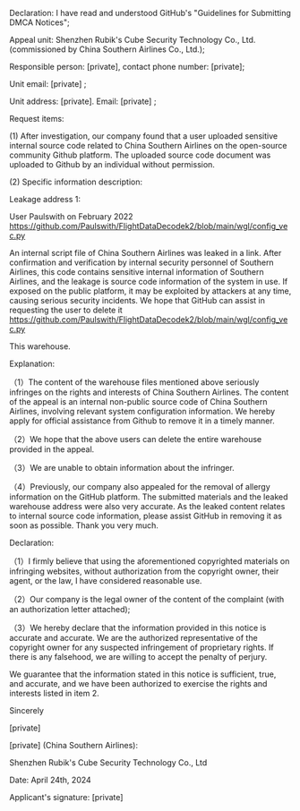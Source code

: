 Declaration: I have read and understood GitHub's "Guidelines for Submitting DMCA Notices";

Appeal unit: Shenzhen Rubik's Cube Security Technology Co., Ltd. (commissioned by China Southern Airlines Co., Ltd.);

Responsible person: [private], contact phone number: [private];

Unit email: [private] ;

Unit address: [private]. Email: [private] ;

Request items:

(1) After investigation, our company found that a user uploaded sensitive internal source code related to China Southern Airlines on the open-source community Github platform. The uploaded source code document was uploaded to Github by an individual without permission. 

(2) Specific information description:

Leakage address 1:

User Paulswith on February 2022 https://github.com/Paulswith/FlightDataDecodek2/blob/main/wgl/config_vec.py

An internal script file of China Southern Airlines was leaked in a link. After confirmation and verification by internal security personnel of Southern Airlines, this code contains sensitive internal information of Southern Airlines, and the leakage is source code information of the system in use. If exposed on the public platform, it may be exploited by attackers at any time, causing serious security incidents. We hope that GitHub can assist in requesting the user to delete it https://github.com/Paulswith/FlightDataDecodek2/blob/main/wgl/config_vec.py

This warehouse. 

Explanation:

（1）The content of the warehouse files mentioned above seriously infringes on the rights and interests of China Southern Airlines. The content of the appeal is an internal non-public source code of China Southern Airlines, involving relevant system configuration information. We hereby apply for official assistance from Github to remove it in a timely manner. 

（2）We hope that the above users can delete the entire warehouse provided in the appeal. 

（3）We are unable to obtain information about the infringer.

（4）Previously, our company also appealed for the removal of allergy information on the GitHub platform. The submitted materials and the leaked warehouse address were also very accurate. As the leaked content relates to internal source code information, please assist GitHub in removing it as soon as possible. Thank you very much. 

Declaration:

（1）I firmly believe that using the aforementioned copyrighted materials on infringing websites, without authorization from the copyright owner, their agent, or the law, I have considered reasonable use.

（2）Our company is the legal owner of the content of the complaint (with an authorization letter attached);

（3）We hereby declare that the information provided in this notice is accurate and accurate. We are the authorized representative of the copyright owner for any suspected infringement of proprietary rights. If there is any falsehood, we are willing to accept the penalty of perjury.

We guarantee that the information stated in this notice is sufficient, true, and accurate, and we have been authorized to exercise the rights and interests listed in item 2.

Sincerely

[private]

[private] (China Southern Airlines): 

Shenzhen Rubik's Cube Security Technology Co., Ltd

Date: April 24th, 2024 

Applicant's signature: [private]
